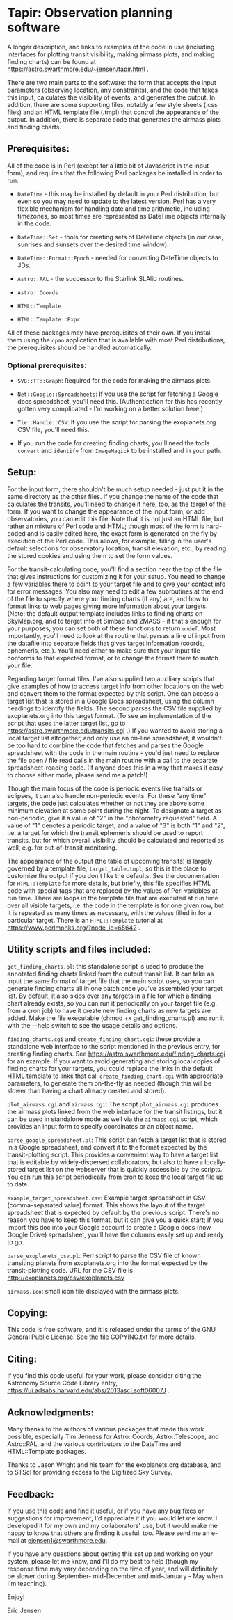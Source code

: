 # Tapir: Observation planning software

A longer description, and links to examples of the code in use
(including interfaces for plotting transit visibility, making airmass
plots, and making finding charts) can be found at
https://astro.swarthmore.edu/~jensen/tapir.html .


There are two main parts to the software: the form that accepts the
input parameters (observing location, any constraints), and the code
that takes this input, calculates the visibility of events, and
generates the output.  In addition, there are some supporting files,
notably a few style sheets (.css files) and an HTML template file
(.tmpl) that control the appearance of the output.  In addition, there
is separate code that generates the airmass plots and finding charts. 

## Prerequisites:

All of the code is in Perl (except for a little bit of Javascript in
the input form), and requires that the following Perl packages be
installed in order to run:

* `DateTime` - this may be installed by default in your Perl distribution,
but even so you may need to update to the latest version.  Perl has a
very flexible mechanism for handling date and time arithmetic,
including timezones, so most times are represented as DateTime objects
internally in the code.

* `DateTime::Set` - tools for creating sets of DateTime objects (in our
case, sunrises and sunsets over the desired time window).

* `DateTime::Format::Epoch` - needed for converting DateTime objects to
JDs. 

* `Astro::PAL` - the successor to the Starlink SLAlib routines.
* `Astro::Coords`

* `HTML::Template`
* `HTML::Template::Expr`

All of these packages may have prerequisites of their own.  If you
install them using the `cpan` application that is available with most
Perl distributions, the prerequisites should be handled
automatically. 


### Optional prerequisites:

* `SVG::TT::Graph`:  Required for the code for making the airmass plots. 

* `Net::Google::Spreadsheets`: If you use the script for fetching a Google docs spreadsheet, you'll
need this.  (Authentication for this has recently gotten very complicated - I'm working on a better solution here.) 

* `Tie::Handle::CSV`: If you use the script for parsing
the exoplanets.org CSV file, you'll need this. 

* If you run the code for creating finding charts, you'll need the tools
`convert` and `identify` from `ImageMagick` to be installed and in your
path. 


## Setup:

For the input form, there shouldn't be much setup needed - just put it
in the same directory as the other files.  If you change the name of
the code that calculates the transits, you'll need to change it here,
too, as the target of the form.   If you want to change the appearance
of the input form, or add observatories, you can edit this file.  Note
that it is not just an HTML file, but rather an mixture of Perl code
and HTML; though most of the form is hard-coded and is easily edited
here, the exact form is generated on the fly by execution of the Perl
code.  This allows, for example, filling in the user's default
selections for observatory location, transit elevation, etc., by
reading the stored cookies and using them to set the form values. 

For the transit-calculating code, you'll find a section near the top
of the file that gives instructions for customizing it for your
setup.  You need to change a few variables there to point to your
target file and to give your contact info for error messages.  You
also may need to edit a few subroutines at the end of the file to
specify where your finding charts (if any) are, and how to format
links to web pages giving more information about your targets.  (Note:
the default output template includes links to finding charts on
SkyMap.org, and to target info at Simbad and 2MASS - if that's enough
for your purposes, you can set both of these functions to return
`undef`.   Most importantly, you'll need to look at the routine that
parses a line of input from the datafile into separate fields that
gives target information (coords, ephemeris, etc.).  You'll need
either to make sure that your input file conforms to that expected
format, or to change the format there to match your file.  

Regarding target format files, I've also supplied two auxiliary
scripts that give examples of how to access target info from other
locations on the web and convert them to the format expected by this
script.  One can access a target list that is stored in a Google Docs
spreadsheet, using the column headings to identify the fields.  The
second parses the CSV file supplied by exoplanets.org into this target
format.  (To see an implementation of the script that uses the latter
target list, go to https://astro.swarthmore.edu/transits.cgi .)  If you
wanted to avoid storing a local target list altogether, and only use
an on-line spreadsheet, it wouldn't be too hard to combine the code
that fetches and parses the Google spreadsheet with the code in the
main routine - you'd just need to replace the file open / file read
calls in the main routine with a call to the separate
spreadsheet-reading code.  (If anyone does this in a way that makes it
easy to choose either mode, please send me a patch!) 

Though the main focus of the code is periodic events like transits or
eclipses, it can also handle non-periodic events.  For these "any
time" targets, the code just calculates whether or not they are above
some minimum elevation at some point during the night.  To designate a
target as non-periodic, give it a value of "2" in the "photometry
requested" field.  A value of "1" denotes a periodic target, and a
value of "3" is both "1" and "2", i.e. a target for which the transit
ephemeris should be used to report transits, but for which overall
visibility should be calculated and reported as well, e.g. for
out-of-transit monitoring. 

The appearance of the output (the table of upcoming transits) is
largely governed by a template file, `target_table.tmpl`, so this is the
place to customize the output if you don't like the defaults.  See the
documentation for `HTML::Template` for more details, but briefly, this
file specifies HTML code with special tags that are replaced by the
values of Perl variables at run time.  There are loops in the template
file that are executed at run time over all visible targets, i.e. the
code in the template is for one given row, but it is repeated as many
times as necessary, with the values filled in for a particular target.
There is an `HTML::Template` tutorial at
https://www.perlmonks.org/?node_id=65642 .


## Utility scripts and files included:

`get_finding_charts.pl`: this standalone script is used to produce the
annotated finding charts linked from the output transit list.  It can
take as input the same format of target file that the main script
uses, so you can generate finding charts all in one batch once you've
assembled your target list.  By default, it also skips over any
targets in a file for which a finding chart already exists, so you can
run it periodically on your target file (e.g. from a cron job) to have
it create new finding charts as new targets are added.  Make the file
executable (chmod +x get_finding_charts.pl) and run it with the --help
switch to see the usage details and options. 

`finding_charts.cgi` and `create_finding_chart.cgi`: these provide a
standalone web interface to the script mentioned in the previous
entry, for creating finding charts.  See
https://astro.swarthmore.edu/finding_charts.cgi for an example.  If you
want to avoid generating and storing local copies of finding charts
for your targets, you could replace the links in the default HTML
template to links that call `create_finding_chart.cgi` with appropriate
parameters, to generate them on-the-fly as needed (though this will be
slower than having a chart already created and stored). 

`plot_airmass.cgi` and `airmass.cgi`: The script `plot_airmass.cgi` produces 
the airmass plots linked from the web interface for the transit
listings, but it can be used in standalone mode as well via the
`airmass.cgi` script, which provides an input form to specify
coordinates or an object name.

`parse_google_spreadsheet.pl`:  This script can fetch a target list that
is stored in a Google spreadsheet, and convert it to the format
expected by the transit-plotting script.  This provides a convenient
way to have a target list that is editable by widely-dispersed
collaborators, but also to have a locally-stored target list on the
webserver that is quickly accessible by the scripts.  You can run this
script periodically from cron to keep the local target file up to
date. 

`example_target_spreadsheet.csv`: Example target spreadsheet in CSV
(comma-separated value) format.  This shows the layout of the target
spreadsheet that is expected by default by the previous
script. There's no reason you have to keep this format, but it can
give you a quick start; if you import this doc into your Google
account to create a Google docs (now Google Drive) spreadsheet, you'll
have the columns easily set up and ready to go.

`parse_exoplanets_csv.pl`: Perl script to parse the CSV file of known
transiting planets from exoplanets.org into the format expected by the
transit-plotting code.  URL for the CSV file is 
http://exoplanets.org/csv/exoplanets.csv

`airmass.ico`: small icon file displayed with the airmass plots.


## Copying: 

This code is free software, and it is released under the terms of the
GNU General Public License.  See the file COPYING.txt for more
details. 

## Citing: 

If you find this code useful for your work, please consider citing the
Astronomy Source Code Library entry, https://ui.adsabs.harvard.edu/abs/2013ascl.soft06007J .

## Acknowledgments:

Many thanks to the authors of various packages that made this work
possible, especially Tim Jenness for Astro::Coords, Astro::Telescope,
and Astro::PAL, and the various contributors to the DateTime and
HTML::Template packages. 

Thanks to Jason Wright and his team for the exoplanets.org database,
and to STScI for providing access to the Digitized Sky Survey. 


## Feedback:

If you use this code and find it useful, or if you have any bug fixes
or suggestions for improvement, I'd appreciate it if you would let me
know.  I developed it for my own and my collaborators' use, but it
would make me happy to know that others are finding it useful, too.
Please send me an e-mail at ejensen1@swarthmore.edu. 

If you have any questions about getting this set up and working on
your system, please let me know, and I'll do my best to help (though
my response time may vary depending on the time of year, and will
definitely be slower during September- mid-December and mid-January -
May when I'm teaching). 

Enjoy!

Eric Jensen



